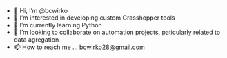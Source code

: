 - 👋 Hi, I’m @bcwirko
- 👀 I’m interested in developing custom Grasshopper tools 
- 🌱 I’m currently learning Python
- 💞️ I’m looking to collaborate on automation projects, paticularly related to data agregation 
- 📫 How to reach me ... bcwirko28@gmail.com

<!---
bcwirko/bcwirko is a ✨ special ✨ repository because its `README.md` (this file) appears on your GitHub profile.
You can click the Preview link to take a look at your changes.
--->
